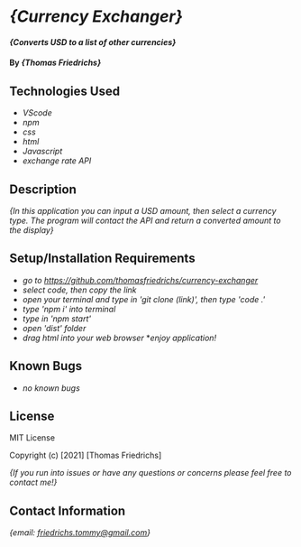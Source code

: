 # _{Currency Exchanger}_

#### _{Converts USD to a list of other currencies}_

#### By _**{Thomas Friedrichs}**_

## Technologies Used

* _VScode_
* _npm_
* _css_
* _html_
* _Javascript_
* _exchange rate API_


## Description

_{In this application you can input a USD amount, then select a currency type. The program will contact the API and return a converted amount to the display}_

## Setup/Installation Requirements

* _go to https://github.com/thomasfriedrichs/currency-exchanger_
* _select code, then copy the link_
* _open your terminal and type in 'git clone (link)', then type 'code .'_
* _type 'npm i' into terminal_
* _type in 'npm start'_
* _open 'dist' folder_
* _drag html into your web browser_
*_enjoy application!_


## Known Bugs

* _no known bugs_

## License
MIT License

Copyright (c) [2021] [Thomas Friedrichs]

_{If you run into issues or have any questions or concerns please feel free to contact me!}_

## Contact Information

_{email: friedrichs.tommy@gmail.com}_